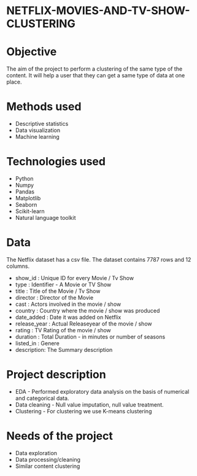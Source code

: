 
# NETFLIX-MOVIES-AND-TV-SHOW-CLUSTERING
# Objective
The aim of the project to perform a clustering of the same type of the content. It will help a
user that they can get a same type of data at one place.
# Methods used
* Descriptive statistics
* Data visualization
* Machine learning
# Technologies used
* Python
* Numpy
* Pandas
* Matplotlib
* Seaborn
* Scikit-learn
* Natural language toolkit
# Data
The Netflix dataset has a csv file. The dataset contains 7787 rows and 12 columns.
* show_id : Unique ID for every Movie / Tv Show
* type : Identifier - A Movie or TV Show
* title : Title of the Movie / Tv Show
* director : Director of the Movie
* cast : Actors involved in the movie / show
* country : Country where the movie / show was produced
* date_added : Date it was added on Netflix
* release_year : Actual Releaseyear of the movie / show
* rating : TV Rating of the movie / show
* duration : Total Duration - in minutes or number of seasons
* listed_in : Genere
* description: The Summary description
# Project description
* EDA - Performed exploratory data analysis on the basis of numerical and categorical data.
* Data cleaning - Null value imputation, null value treatment.
* Clustering - For clustering we use K-means clustering
# Needs of the project
* Data exploration
* Data processing/cleaning
* Similar content clustering


